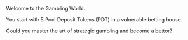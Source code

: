 Welcome to the Gambling World.

You start with 5 Pool Deposit Tokens (PDT) in a vulnerable betting house.

Could you master the art of strategic gambling and become a bettor?